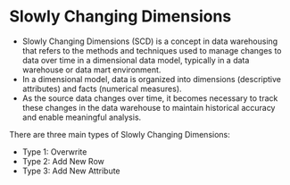 # Slowly Changing Dimensions

* Slowly Changing Dimensions (SCD) is a concept in data warehousing that refers to the methods and techniques used to manage changes to data over time in a dimensional data model, typically in a data warehouse or data mart environment.
* In a dimensional model, data is organized into dimensions (descriptive attributes) and facts (numerical measures).
* As the source data changes over time, it becomes necessary to track these changes in the data warehouse to maintain historical accuracy and enable meaningful analysis.

There are three main types of Slowly Changing Dimensions:

*   Type 1: Overwrite
*   Type 2: Add New Row
*   Type 3: Add New Attribute